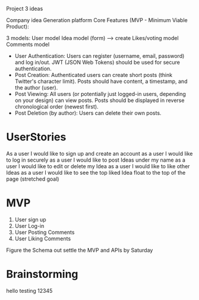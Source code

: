 Project 3 ideas

Company idea Generation platform
Core Features (MVP - Minimum Viable Product):

3 models:
User model
Idea model (form) —> create
Likes/voting model
Comments model

* User Authentication: Users can register (username, email, password) and log in/out.  JWT (JSON Web Tokens) should be used for secure authentication.   
* Post Creation: Authenticated users can create short posts (think Twitter's character limit). Posts should have content, a timestamp, and the author (user).
* Post Viewing: All users (or potentially  just logged-in users, depending on your design) can view posts. Posts should be displayed in reverse chronological order (newest first).
* Post Deletion (by author): Users can delete their own posts.

# UserStories 
As a user I would like to sign up and create an account
as a user I would like to log in securely 
as a user I would like to post Ideas under my name
as a user I would like to edit or delete my Idea
as a user I would like to like other Ideas 
as a user I would like to see the top liked Idea float to the top of the page (stretched goal)


# MVP
1. User sign up
2. User Log-in
3. User Posting Comments
4. User Liking Comments

Figure the Schema out settle the MVP and APIs by Saturday

# Brainstorming

hello testing 12345